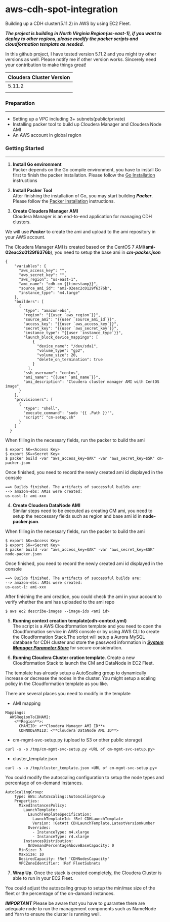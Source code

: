 # aws-cdh-spot-integration
Building up a CDH cluster(5.11.2) in AWS by using EC2 Fleet.

***The project is building in North Virginia Region(us-east-1), if you want to deploy to other regions, please modify the packer scripts and cloudformation template as needed.***

In this github project, I have tested version 5.11.2 and you might try other versions as well. Please notify me if other version works. Sincerely need your contribution to make things great!

| Cloudera Cluster Version |
|--------------------------|
| 5.11.2                   |
|                          |

### Preparation
---
- Setting up a VPC including 3+ subnets(public/private)
- Installing packer tool to build up Cloudera Manager and Cloudera Node AMI
- An AWS account in global region

### Getting Started
---
1. **Install Go environment**  
Packer depends on the Go compile environment, you have to install Go first to finish the packer installation.
Please follow the [Go Installation](https://golang.org/doc/install) instructions 

2. **Install Packer Tool**   
After finishing the installation of Go, you may start building ***Packer***.
Please follow the [Packer Installation](https://www.packer.io/intro/getting-started/install.html) instructions.

3. **Create Cloudera Manager AMI**  
Cloudera Manager is an end-to-end application for managing CDH clusters.

We will use ***Packer*** to create the ami and upload to the ami repository in your AWS account.

The Cloudera Manager AMI is created based on the CentOS 7 AMI(**ami-02eac2c0129f6376b**), you need to setup the base ami in ***cm-packer.json***
```
{
    "variables": {
      "aws_access_key": "",
      "aws_secret_key": "",
      "aws_region": "us-east-1",
      "ami_name": "cdh-cm-{{timestamp}}",
      "source_ami_id": "ami-02eac2c0129f6376b",
      "instance_type": "m4.large"
    },
    "builders": [
      {
        "type": "amazon-ebs",
        "region": "{{user `aws_region`}}",
        "source_ami": "{{user `source_ami_id`}}",
        "access_key": "{{user `aws_access_key`}}",
        "secret_key": "{{user `aws_secret_key`}}",
        "instance_type": "{{user `instance_type`}}",
        "launch_block_device_mappings": [
            {
              "device_name": "/dev/sda1",
              "volume_type": "gp2",
              "volume_size": 20,
              "delete_on_termination": true
            }
          ],
        "ssh_username": "centos",
        "ami_name": "{{user `ami_name`}}",
        "ami_description": "Cloudera cluster manager AMI with CentOS image"
      }
    ],
    "provisioners": [
      {
        "type": "shell",
        "execute_command": "sudo '{{ .Path }}'",
        "script": "cm-setup.sh"
      }
    ]
  }
```
When filling in the necessary fields, run the packer to build the ami
```
$ export AK=<Access Key>
$ export SK=<Secret Key>
$ packer build -var "aws_access_key=$AK" -var "aws_secret_key=$SK" cm-packer.json
```

Once finished, you need to record the newly created ami id displayed in the console
```
==> Builds finished. The artifacts of successful builds are:
--> amazon-ebs: AMIs were created:
us-east-1: ami-xxx
```

4. **Create Cloudera DataNode AMI**  
Similar steps need to be executed as creating CM ami, you need to setup the neccessary fields such as region and base ami id in **node-packer.json**.

When filling in the necessary fields, run the packer to build the ami
```
$ export AK=<Access Key>
$ export SK=<Secret Key>
$ packer build -var "aws_access_key=$AK" -var "aws_secret_key=$SK" node-packer.json
```
Once finished, you need to record the newly created ami id displayed in the console
```
==> Builds finished. The artifacts of successful builds are:
--> amazon-ebs: AMIs were created:
us-east-1: ami-xxx
```

After finishing the ami creation, you could check the ami in your account to verify whether the ami has uploaded to the ami repo
```
$ aws ec2 describe-images --image-ids <ami id>
```

5. **Running context creation template(cdh-context.yml)**   
The script is a AWS Cloudformation template and you need to open the Cloudformation service in AWS console or by using AWS CLI to create the Cloudformation Stack.The script will setup a Aurora MySQL database for CDH cluster and store the password information in [***System Manager Parameter Store***](https://docs.aws.amazon.com/systems-manager/latest/userguide/systems-manager-paramstore.html) for secure consideration.

6. **Running Cloudera Cluster cration template**. 
Create a new Cloudformation Stack to launch the CM and DataNode in EC2 Fleet.

The template has already setup a AutoScaling group to dynamically increase or decrease the nodes in the cluster. You might setup a scaling policy in the Cloudformation template as you like.

There are several places you need to modify in the template

- AMI mapping
```
Mappings:
  AWSRegionToCDHAMI:
    <**Region**>:
      CMAMIID: <**Cloudera Manager AMI ID**>
      CDHNODEAMIID: <**Cloudera DataNode AMI ID**>
```
- cm-mgmt-svc-setup.py (upload to S3 or other public storage)
```
curl -s -o /tmp/cm-mgmt-svc-setup.py <URL of cm-mgmt-svc-setup.py>
```
- cluster_template.json
```
curl -s -o /tmp/cluster_template.json <URL of cm-mgmt-svc-setup.py>
```

You could modify the autoscaling configuration to setup the node types and percentage of on-demand instances.
```
AutoScalingGroup:
    Type: AWS::AutoScaling::AutoScalingGroup
    Properties:
      MixedInstancesPolicy:
        LaunchTemplate:
          LaunchTemplateSpecification:
            LaunchTemplateId: !Ref CDHLaunchTemplate
            Version: !GetAtt CDHLaunchTemplate.LatestVersionNumber
          Overrides:
            - InstanceType: m4.xlarge
            - InstanceType: r4.xlarge
        InstancesDistribution:
          OnDemandPercentageAboveBaseCapacity: 0
      MinSize: 3
      MaxSize: 10
      DesiredCapacity: !Ref 'CDHNodesCapacity'
      VPCZoneIdentifier: !Ref FleetSubnets
```

7. **Wrap Up**. 
Once the stack is created completely, the Cloudera Cluster is able to run in your EC2 Fleet.

You could adjust the autoscaling group to setup the min/max size of the fleet or the percentage of the on-damand instances.

***IMPORTANT***
Please be aware that you have to guarantee there are adequate node to run the management components such as NameNode and Yarn to ensure the cluster is running well.


